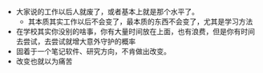 - 大家说的工作以后人就废了，或者基本上就是那个水平了。
	- 其本质其实工作以后不会变了，最本质的东西不会变了，尤其是学习方法
- 在学校其实你没别的啥事，你有大量时间放在上面，也有浪费，但是你有时间去尝试，去尝试就增大意外守护的概率
- 固着于一个笔记软件、研究方向，不肯做出改变。
- 改变也就以为痛苦